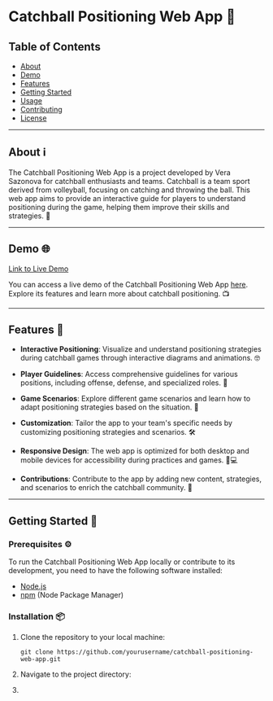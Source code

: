 # Catchball Positioning Web App 🏐

## Table of Contents

- [About](#about)
- [Demo](#demo)
- [Features](#features)
- [Getting Started](#getting-started)
- [Usage](#usage)
- [Contributing](#contributing)
- [License](#license)

---

## About ℹ️

The Catchball Positioning Web App is a project developed by Vera Sazonova for catchball enthusiasts and teams. Catchball is a team sport derived from volleyball, focusing on catching and throwing the ball. This web app aims to provide an interactive guide for players to understand positioning during the game, helping them improve their skills and strategies. 🚀

---

## Demo 🌐

[Link to Live Demo](#)

You can access a live demo of the Catchball Positioning Web App [here](#). Explore its features and learn more about catchball positioning. 📺

---

## Features 🌟

- **Interactive Positioning**: Visualize and understand positioning strategies during catchball games through interactive diagrams and animations. 🤓

- **Player Guidelines**: Access comprehensive guidelines for various positions, including offense, defense, and specialized roles. 📖

- **Game Scenarios**: Explore different game scenarios and learn how to adapt positioning strategies based on the situation. 🔄

- **Customization**: Tailor the app to your team's specific needs by customizing positioning strategies and scenarios. 🛠️

- **Responsive Design**: The web app is optimized for both desktop and mobile devices for accessibility during practices and games. 📱💻

- **Contributions**: Contribute to the app by adding new content, strategies, and scenarios to enrich the catchball community. 🤝

---

## Getting Started 🚀

### Prerequisites ⚙️

To run the Catchball Positioning Web App locally or contribute to its development, you need to have the following software installed:

- [Node.js](https://nodejs.org/)
- [npm](https://www.npmjs.com/) (Node Package Manager)

### Installation 📦

1. Clone the repository to your local machine:

   ```shell
   git clone https://github.com/yourusername/catchball-positioning-web-app.git

2. Navigate to the project directory:

3. 
